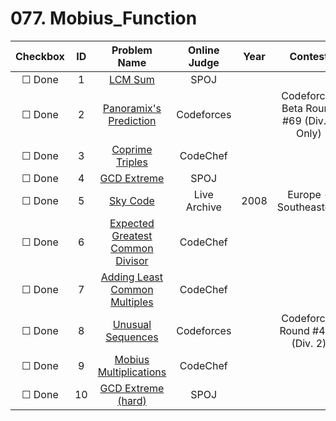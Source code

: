 # 077. Mobius_Function


| Checkbox | ID | Problem Name|Online Judge|Year|Contest|Difficulty Level|
|:---:|:---:|:---:|:---:|:---:|:---:|:---:|
|&#9744; Done|1|[LCM Sum](http://www.spoj.com/problems/LCMSUM/)|SPOJ|||1|
|&#9744; Done|2|[Panoramix's Prediction](http://codeforces.com/problemset/problem/80/A)|Codeforces||Codeforces Beta Round #69 (Div. 2 Only)|1|
|&#9744; Done|3|[Coprime Triples](http://www.codechef.com/problems/COPRIME3)|CodeChef|||1|
|&#9744; Done|4|[GCD Extreme](http://www.spoj.com/problems/GCDEX/)|SPOJ|||1|
|&#9744; Done|5|[Sky Code](https://icpcarchive.ecs.baylor.edu/index.php?option=onlinejudge&page=show_problem&problem=2185)|Live Archive|2008|Europe - Southeastern|2|
|&#9744; Done|6|[Expected Greatest Common Divisor](http://www.codechef.com/problems/EXGCD)|CodeChef|||3|
|&#9744; Done|7|[Adding Least Common Multiples](http://www.codechef.com/problems/LCM)|CodeChef|||5|
|&#9744; Done|8|[Unusual Sequences](http://codeforces.com/problemset/problem/900/D)|Codeforces||Codeforces Round #450 (Div. 2)|6|
|&#9744; Done|9|[Mobius Multiplications](http://www.codechef.com/problems/ENCODE07)|CodeChef|||7|
|&#9744; Done|10|[GCD Extreme (hard)](http://www.spoj.com/problems/GCDEX2/)|SPOJ|||7|
